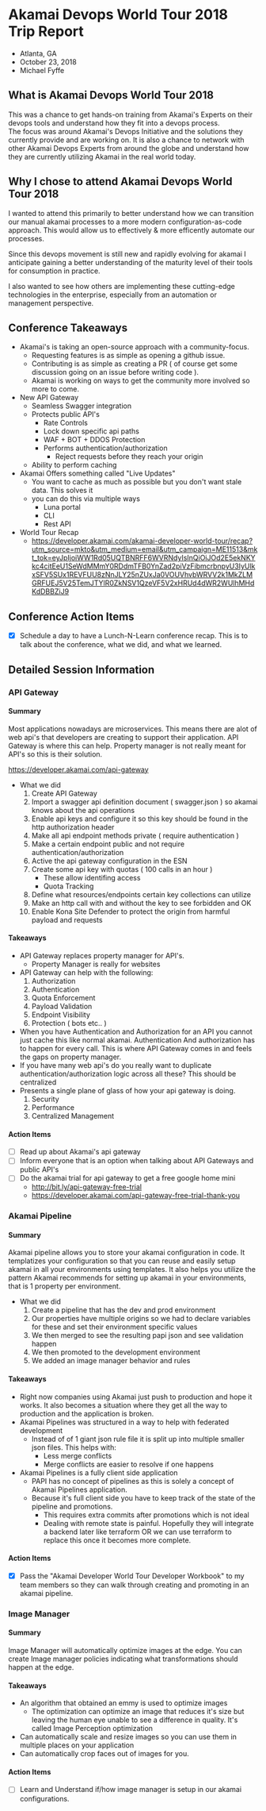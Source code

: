 # Akamai Devops World Tour 2018 Trip Report

* Atlanta, GA
* October 23, 2018
* Michael Fyffe

## What is Akamai Devops World Tour 2018

This was a chance to get hands-on training from Akamai's Experts on their devops tools and understand how they fit into a devops process.  
The focus was around Akamai's Devops Initiative and the solutions they currently provide and are working on.
It is also a chance to network with other Akamai Devops Experts from around the globe and understand how they are currently utilizing 
Akamai in the real world today.

## Why I chose to attend Akamai Devops World Tour 2018

I wanted to attend this primarily to better understand how we can transition our manual akamai processes to a more modern configuration-as-code approach.  This would allow us to effectively & more efficently automate our processes.

Since this devops movement is still new and rapidly evolving for akamai I anticipate gaining a better understanding of the maturity level of their tools for consumption in practice.

I also wanted to see how others are implementing these cutting-edge technologies in the enterprise, especially from an automation or management perspective.

## Conference Takeaways

+ Akamai's is taking an open-source approach with a community-focus.
    + Requesting features is as simple as opening a github issue.
    + Contributing is as simple as creating a PR ( of course get some discussion going on an issue before writing code ).
    + Akamai is working on ways to get the community more involved so more to come.
+ New API Gateway
    + Seamless Swagger integration
    + Protects public API's
        + Rate Controls
        + Lock down specific api paths
        + WAF + BOT + DDOS Protection
        + Performs authentication/authorization
            + Reject requests before they reach your origin
    + Ability to perform caching
+ Akamai Offers something called "Live Updates"
    + You want to cache as much as possible but you don't want stale data.  This solves it
    + you can do this via multiple ways
        + Luna portal
        + CLI
        + Rest API
+ World Tour Recap
    + https://developer.akamai.com/akamai-developer-world-tour/recap?utm_source=mkto&utm_medium=email&utm_campaign=ME11513&mkt_tok=eyJpIjoiWW1Rd05UQTBNRFF6WVRNdyIsInQiOiJOd2E5ekNKYkc4citEeU1SeWdMMmY0RDdmTFB0YnZad2piVzFibmcrbnpyU3IyUlkxSFV5SUx1REVFUU8zNnJLY25nZUxJa0VOUVhvbWRVV2k1MkZLMGRFUEJ5V25TemJTYlR0ZkNSV1QzeVF5V2xHRUd4dWR2WUlhMHdKdDBBZiJ9

## Conference Action Items

+ [X] Schedule a day to have a Lunch-N-Learn conference recap.  This is to talk about the conference, what we did, and what we learned.

## Detailed Session Information

### API Gateway

#### Summary

Most applications nowadays are microservices.  This means there are alot of web api's that developers are creating to support their application.  API Gateway is where this can help.  Property manager is not really meant
for API's so this is their solution.

https://developer.akamai.com/api-gateway

+ What we did
    1. Create API Gateway
    1. Import a swagger api definition document ( swagger.json ) so akamai knows about the api operations
    1. Enable api keys and configure it so this key should be found in the http authorization header
    1. Make all api endpoint methods private ( require authentication )
    1. Make a certain endpoint public and not require authentication/authorization
    1. Active the api gateway configuration in the ESN
    1. Create some api key with quotas ( 100 calls in an hour )
        - These allow identifing access
        - Quota Tracking
    1. Define what resources/endpoints certain key collections can utilize
    1. Make an http call with and without the key to see forbidden and OK
    1. Enable Kona Site Defender to protect the origin from harmful payload and requests


#### Takeaways

+ API Gateway replaces property manager for API's.
    + Property Manager is really for websites
+ API Gateway can help with the following:
    1. Authorization
    1. Authentication
    1. Quota Enforcement
    1. Payload Validation
    1. Endpoint Visibility
    1. Protection ( bots etc.. )
+ When you have Authentication and Authorization for an API you cannot just cache this like normal akamai.  Authentication
  And authorization has to happen for every call.  This is where API Gateway comes in and feels the gaps on property manager.
+ If you have many web api's do you really want to duplicate authentication/authorization logic across all these?  This should be centralized
+ Presents a single plane of glass of how your api gateway is doing.
    1. Security
    1. Performance
    1. Centralized Management

#### Action Items

+ [ ] Read up about Akamai's api gateway
+ [ ] Inform everyone that is an option when talking about API Gateways and public API's
+ [ ] Do the akamai trial for api gateway to get a free google home mini
    + http://bit.ly/api-gateway-free-trial
    + https://developer.akamai.com/api-gateway-free-trial-thank-you

### Akamai Pipeline

#### Summary

Akamai pipeline allows you to store your akamai configuration in code.  It templatizes your configuration so that you can reuse and easily setup akamai in all your environments using templates.  It also helps you utilize
the pattern Akamai recommends for setting up akamai in your environments, that is 1 property per environment.

+ What we did
    1. Create a pipeline that has the dev and prod environment
    1. Our properties have multiple origins so we had to declare variables for these and set their environment specific values
    1. We then merged to see the resulting papi json and see validation happen
    1. We then promoted to the development environment
    1. We added an image manager behavior and rules

#### Takeaways

+ Right now companies using Akamai just push to production and hope it works.  It also becomes a situation where they get all the way to production
  and the application is broken.
+ Akamai Pipelines was structured in a way to help with federated development
    + Instead of of 1 giant json rule file it is split up into multiple smaller json files.  This helps with:
        + Less merge conflicts
        + Merge conflicts are easier to resolve if one happens
+ Akamai Pipelines is a fully client side application
    + PAPI has no concept of pipelines as this is solely a concept of Akamai Pipelines application.
    + Because it's full client side you have to keep track of the state of the pipeline and promotions.
        + This requires extra commits after promotions which is not ideal
        + Dealing with remote state is painful.  Hopefully they will integrate a backend later like terraform OR we can
          use terraform to replace this once it becomes more complete.

#### Action Items

+ [X] Pass the "Akamai Developer World Tour Developer Workbook" to my team members so they can walk through creating and promoting in an akamai pipeline.

### Image Manager

#### Summary

Image Manager will automatically optimize images at the edge.  You can create Image manager policies indicating what transformations should happen at the edge.

#### Takeaways

+ An algorithm that obtained an emmy is used to optimize images
    + The optimization can optimize an image that reduces it's size but leaving the human eye unable to see
      a difference in quality.  It's called Image Perception optimization
+ Can automatically scale and resize images so you can use them in multiple places on your application
+ Can automatically crop faces out of images for you.

#### Action Items

+ [ ] Learn and Understand if/how image manager is setup in our akamai configurations.


